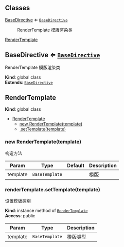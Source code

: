 ## Classes

<dl>
<dt><a href="#BaseDirective">BaseDirective</a> ⇐ <code><a href="#BaseDirective">BaseDirective</a></code></dt>
<dd><p>RenderTemplate 模版渲染类</p>
</dd>
<dt><a href="#RenderTemplate">RenderTemplate</a></dt>
<dd></dd>
</dl>

<a name="BaseDirective"></a>

## BaseDirective ⇐ [<code>BaseDirective</code>](#BaseDirective)
RenderTemplate 模版渲染类

**Kind**: global class  
**Extends**: [<code>BaseDirective</code>](#BaseDirective)  
<a name="RenderTemplate"></a>

## RenderTemplate
**Kind**: global class  

* [RenderTemplate](#RenderTemplate)
    * [new RenderTemplate(template)](#new_RenderTemplate_new)
    * [.setTemplate(template)](#RenderTemplate+setTemplate)

<a name="new_RenderTemplate_new"></a>

### new RenderTemplate(template)
构造方法


| Param | Type | Default | Description |
| --- | --- | --- | --- |
| template | <code>BaseTemplate</code> | <code></code> | 模版 |

<a name="RenderTemplate+setTemplate"></a>

### renderTemplate.setTemplate(template)
设置模版类别

**Kind**: instance method of [<code>RenderTemplate</code>](#RenderTemplate)  
**Access**: public  

| Param | Type | Description |
| --- | --- | --- |
| template | <code>BaseTemplate</code> | 模版类型 |


